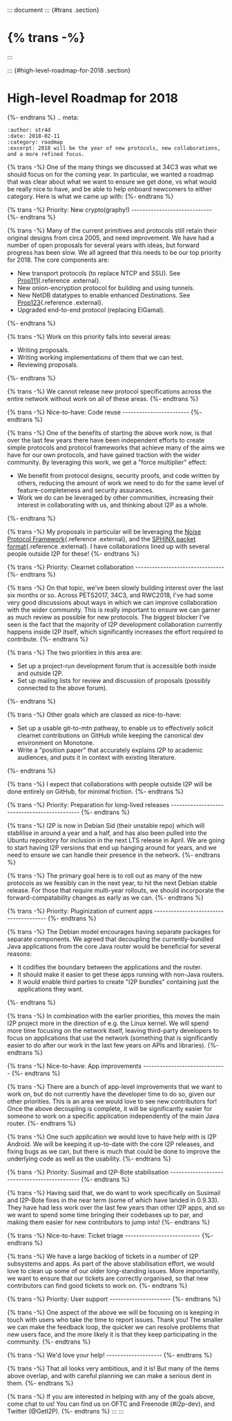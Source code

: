 ::: document
::: {#trans .section}
# {% trans -%}
:::

::: {#high-level-roadmap-for-2018 .section}
# High-level Roadmap for 2018

{%- endtrans %} .. meta:

``` literal-block
:author: str4d
:date: 2018-02-11
:category: roadmap
:excerpt: 2018 will be the year of new protocols, new collaborations, and a more refined focus.
```

{% trans -%} One of the many things we discussed at 34C3 was what we
should focus on for the coming year. In particular, we wanted a roadmap
that was clear about what we want to ensure we get done, vs what would
be really nice to have, and be able to help onboard newcomers to either
category. Here is what we came up with: {%- endtrans %}

{% trans -%} Priority: New crypto(graphy!)
\-\-\-\-\-\-\-\-\-\-\-\-\-\-\-\-\-\-\-\-\-\-\-\-\-\-\-\-- {%- endtrans
%}

{% trans -%} Many of the current primitives and protocols still retain
their original designs from circa 2005, and need improvement. We have
had a number of open proposals for several years with ideas, but forward
progress has been slow. We all agreed that this needs to be our top
priority for 2018. The core components are:

-   New transport protocols (to replace NTCP and SSU). See
    [Prop111](%7B%7Bproposal_url('111')%7D%7D){.reference .external}.
-   New onion-encryption protocol for building and using tunnels.
-   New NetDB datatypes to enable enhanced Destinations. See
    [Prop123](%7B%7Bproposal_url('123')%7D%7D){.reference .external}.
-   Upgraded end-to-end protocol (replacing ElGamal).

{%- endtrans %}

{% trans -%} Work on this priority falls into several areas:

-   Writing proposals.
-   Writing working implementations of them that we can test.
-   Reviewing proposals.

{%- endtrans %}

{% trans -%} We cannot release new protocol specifications across the
entire network without work on all of these areas. {%- endtrans %}

{% trans -%} Nice-to-have: Code reuse
\-\-\-\-\-\-\-\-\-\-\-\-\-\-\-\-\-\-\-\-\-\-\-- {%- endtrans %}

{% trans -%} One of the benefits of starting the above work now, is that
over the last few years there have been independent efforts to create
simple protocols and protocol frameworks that achieve many of the aims
we have for our own protocols, and have gained traction with the wider
community. By leveraging this work, we get a \"force multiplier\"
effect:

-   We benefit from protocol designs, security proofs, and code written
    by others, reducing the amount of work we need to do for the same
    level of feature-completeness and security assurances.
-   Work we do can be leveraged by other communities, increasing their
    interest in collaborating with us, and thinking about I2P as a
    whole.

{%- endtrans %}

{% trans -%} My proposals in particular will be leveraging the [Noise
Protocol Framework](https://noiseprotocol.org/){.reference .external},
and the [SPHINX packet
format](https://katzenpost.mixnetworks.org/docs/specs/sphinx.html){.reference
.external}. I have collaborations lined up with several people outside
I2P for these! {%- endtrans %}

{% trans -%} Priority: Clearnet collaboration
\-\-\-\-\-\-\-\-\-\-\-\-\-\-\-\-\-\-\-\-\-\-\-\-\-\-\-\-\-\-\-- {%-
endtrans %}

{% trans -%} On that topic, we\'ve been slowly building interest over
the last six months or so. Across PETS2017, 34C3, and RWC2018, I\'ve had
some very good discussions about ways in which we can improve
collaboration with the wider community. This is really important to
ensure we can garner as much review as possible for new protocols. The
biggest blocker I\'ve seen is the fact that the majority of I2P
development collaboration currently happens inside I2P itself, which
significantly increases the effort required to contribute. {%- endtrans
%}

{% trans -%} The two priorities in this area are:

-   Set up a project-run development forum that is accessible both
    inside and outside I2P.
-   Set up mailing lists for review and discussion of proposals
    (possibly connected to the above forum).

{%- endtrans %}

{% trans -%} Other goals which are classed as nice-to-have:

-   Set up a usable git-to-mtn pathway, to enable us to effectively
    solicit clearnet contributions on GitHub while keeping the canonical
    dev environment on Monotone.
-   Write a \"position paper\" that accurately explains I2P to academic
    audiences, and puts it in context with existing literature.

{%- endtrans %}

{% trans -%} I expect that collaborations with people outside I2P will
be done entirely on GitHub, for minimal friction. {%- endtrans %}

{% trans -%} Priority: Preparation for long-lived releases
\-\-\-\-\-\-\-\-\-\-\-\-\-\-\-\-\-\-\-\-\-\-\-\-\-\-\-\-\-\-\-\-\-\-\-\-\-\-\-\-\-\-\-\--
{%- endtrans %}

{% trans -%} I2P is now in Debian Sid (their unstable repo) which will
stablilise in around a year and a half, and has also been pulled into
the Ubuntu repository for inclusion in the next LTS release in April. We
are going to start having I2P versions that end up hanging around for
years, and we need to ensure we can handle their presence in the
network. {%- endtrans %}

{% trans -%} The primary goal here is to roll out as many of the new
protocols as we feasibly can in the next year, to hit the next Debian
stable release. For those that require multi-year rollouts, we should
incorporate the forward-compatability changes as early as we can. {%-
endtrans %}

{% trans -%} Priority: Pluginization of current apps
\-\-\-\-\-\-\-\-\-\-\-\-\-\-\-\-\-\-\-\-\-\-\-\-\-\-\-\-\-\-\-\-\-\-\-\-\-\--
{%- endtrans %}

{% trans -%} The Debian model encourages having separate packages for
separate components. We agreed that decoupling the currently-bundled
Java applications from the core Java router would be beneficial for
several reasons:

-   It codifies the boundary between the applications and the router.
-   It should make it easier to get these apps running with non-Java
    routers.
-   It would enable third parties to create \"I2P bundles\" containing
    just the applications they want.

{%- endtrans %}

{% trans -%} In combination with the earlier priorities, this moves the
main I2P project more in the direction of e.g. the Linux kernel. We will
spend more time focusing on the network itself, leaving third-party
developers to focus on applications that use the network (something that
is significantly easier to do after our work in the last few years on
APIs and libraries). {%- endtrans %}

{% trans -%} Nice-to-have: App improvements
\-\-\-\-\-\-\-\-\-\-\-\-\-\-\-\-\-\-\-\-\-\-\-\-\-\-\-\-\-- {%- endtrans
%}

{% trans -%} There are a bunch of app-level improvements that we want to
work on, but do not currently have the developer time to do so, given
our other priorities. This is an area we would love to see new
contributors for! Once the above decoupling is complete, it will be
significantly easier for someone to work on a specific application
independently of the main Java router. {%- endtrans %}

{% trans -%} One such application we would love to have help with is I2P
Android. We will be keeping it up-to-date with the core I2P releases,
and fixing bugs as we can, but there is much that could be done to
improve the underlying code as well as the usability. {%- endtrans %}

{% trans -%} Priority: Susimail and I2P-Bote stabilisation
\-\-\-\-\-\-\-\-\-\-\-\-\-\-\-\-\-\-\-\-\-\-\-\-\-\-\-\-\-\-\-\-\-\-\-\-\-\-\-\-\-\-\-\--
{%- endtrans %}

{% trans -%} Having said that, we do want to work specifically on
Susimail and I2P-Bote fixes in the near term (some of which have landed
in 0.9.33). They have had less work over the last few years than other
I2P apps, and so we want to spend some time bringing their codebases up
to par, and making them easier for new contributors to jump into! {%-
endtrans %}

{% trans -%} Nice-to-have: Ticket triage
\-\-\-\-\-\-\-\-\-\-\-\-\-\-\-\-\-\-\-\-\-\-\-\-\-\-- {%- endtrans %}

{% trans -%} We have a large backlog of tickets in a number of I2P
subsystems and apps. As part of the above stabilisation effort, we would
love to clean up some of our older long-standing issues. More
importantly, we want to ensure that our tickets are correctly organised,
so that new contributors can find good tickets to work on. {%- endtrans
%}

{% trans -%} Priority: User support
\-\-\-\-\-\-\-\-\-\-\-\-\-\-\-\-\-\-\-\-\-- {%- endtrans %}

{% trans -%} One aspect of the above we will be focusing on is keeping
in touch with users who take the time to report issues. Thank you! The
smaller we can make the feedback loop, the quicker we can resolve
problems that new users face, and the more likely it is that they keep
participating in the community. {%- endtrans %}

{% trans -%} We\'d love your help!
\-\-\-\-\-\-\-\-\-\-\-\-\-\-\-\-\-\-\-- {%- endtrans %}

{% trans -%} That all looks very ambitious, and it is! But many of the
items above overlap, and with careful planning we can make a serious
dent in them. {%- endtrans %}

{% trans -%} If you are interested in helping with any of the goals
above, come chat to us! You can find us on OFTC and Freenode (#i2p-dev),
and Twitter (@GetI2P). {%- endtrans %}
:::
:::
